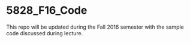 # 5828_F16_Code

This repo will be updated during the Fall 2016 semester with the sample code discussed during lecture.
